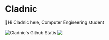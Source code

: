 # Cladnic
👋Hi Cladnic here, Computer Engineering student

<img align="center" alt="Cladnic's Github Statis" src="https://github-readme-stats.cladnic.vercel.app/api?username=cladnic&show_icons=true&include_all_commits=true&theme=dark" />

<img align="center" src="https://github-readme-stats.cladnic.vercel.app/api/top-langs/?username=cladnic&theme=dark&count_private=true" />


